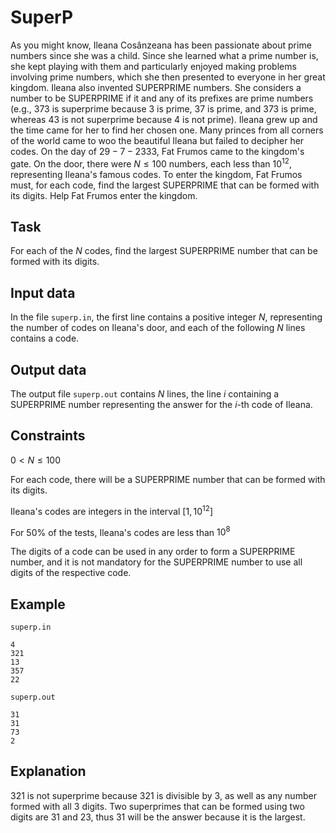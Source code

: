 # SuperP

As you might know, Ileana Cosânzeana has been passionate about prime numbers since she was a child. Since she learned what a prime number is, she kept playing with them and particularly enjoyed making problems involving prime numbers, which she then presented to everyone in her great kingdom. Ileana also invented SUPERPRIME numbers. She considers a number to be SUPERPRIME if it and any of its prefixes are prime numbers (e.g., $373$ is superprime because $3$ is prime, $37$ is prime, and $373$ is prime, whereas $43$ is not superprime because $4$ is not prime). Ileana grew up and the time came for her to find her chosen one. Many princes from all corners of the world came to woo the beautiful Ileana but failed to decipher her codes. On the day of $29-7-2333$, Fat Frumos came to the kingdom's gate. On the door, there were $N \leq 100$ numbers, each less than $10^{12}$, representing Ileana's famous codes. To enter the kingdom, Fat Frumos must, for each code, find the largest SUPERPRIME that can be formed with its digits. Help Fat Frumos enter the kingdom.

## Task

For each of the $N$ codes, find the largest SUPERPRIME number that can be formed with its digits.

## Input data

In the file `superp.in`, the first line contains a positive integer $N$, representing the number of codes on Ileana's door, and each of the following $N$ lines contains a code.

## Output data

The output file `superp.out` contains $N$ lines, the line $i$ containing a SUPERPRIME number representing the answer for the $i$-th code of Ileana.

## Constraints

$0 < N \leq 100$

For each code, there will be a SUPERPRIME number that can be formed with its digits.

Ileana's codes are integers in the interval $[1,10^{12}]$

For $50\%$ of the tests, Ileana's codes are less than $10^8$

The digits of a code can be used in any order to form a SUPERPRIME number, and it is not mandatory for the SUPERPRIME number to use all digits of the respective code.

## Example

`superp.in`

```
4
321
13
357
22
```

`superp.out`

```
31
31
73
2
```

## Explanation

$321$ is not superprime because $321$ is divisible by $3$, as well as any number formed with all $3$ digits. Two superprimes that can be formed using two digits are $31$ and $23$, thus $31$ will be the answer because it is the largest.